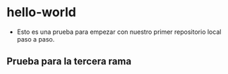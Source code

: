 # hello-world
- Esto es una prueba para empezar con nuestro primer repositorio local paso a paso.


## Prueba para la tercera rama